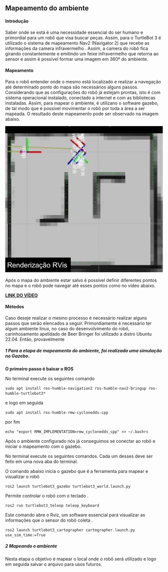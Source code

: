 ## Mapeamento do ambiente 

#### Introdução
Saber onde se está é uma necessidade essencial do ser humano e primordial para um robô que visa buscar peças. Assim, para o TurtleBot 3 é utilizado o sistema de mapeamento Nav2 (Navigator 2) que recebe as informações da camera infravermelho . 
Assim, a camera do robô fica girando constantemente e emitindo um feixe infravermelho que retorna ao sensor e assim é possível formar uma imagem em 360º do ambiente. 

#### Mapeamento 

Para o robô entender onde o mesmo está localizado e realizar a navegação até determinado ponto do mapa são necessários alguns passos. Considerando que as configurações do robô já estejam prontas, isto é com sistema operacional instalado, conectado a internet e com as bibliotecas instaladas. 
Assim, para mapear o ambiente, é utilizano o software gazebo, de tal modo que é possível movimentar o robô por toda a área a ser mapeada. O resultado deste mapeamento pode ser observado na imagem abaixo. 

![Mapa feito com o RVIS](../../assets/mapa.png)

Após o mapa do ambiente estar salvo é possível definir diferentes pontos no mapa e o robô pode navegar até esses pontos como no vídeo abaixo. 

[__LINK DO VÍDEO__](https://www.youtube.com/watch?v=Hc79sDi3f0U)


#### Métodos 
Caso deseje realizar o mesmo processo é necessário realizar alguns passos que serão elencados a seguir.
Primordiamente é necessário ter algum ambiente linux, no caso do desenvolvimento do robô, carinhosamento apelidado de Beer Bringer foi utilizado a distro Ubuntu 22.04. Então, provavelmente    

##### 1 Para a etapa de mapeamento do ambiente, foi realizada uma simulação no Gazebo.

**O primeiro passo é baixar o ROS**

No terminal execute os seguintes comando
```
sudo apt install ros-humble-navigation2 ros-humble-nav2-bringup ros-humble-turtlebot3*
```
e logo em seguida 
```
sudo apt install ros-humble-rmw-cyclonedds-cpp
```

por fim 

```
echo "export RMW_IMPLEMENTATION=rmw_cyclonedds_cpp" >> ~/.bashrc
```

Após o ambiente configurado nós já conseguimos se conectar ao robô e iniciar o mapeamento com o gazebo. 

No terminal execute os seguintes comandos. Cada um desses deve ser feito em uma nova aba do terminal. 

O comando abaixo inicia o gazebo que é a ferramenta para mapear e visualizar o robô
```
ros2 launch turtlebot3_gazebo turtlebot3_world.launch.py
```
Permite controlar o robô com o teclado .
```
ros2 run turtlebot3_teleop teleop_keyboard
```
Este comando abre o Rviz, um software essencial para visualizar as informações que o sensor do robô coleta .

```
ros2 launch turtlebot3_cartographer cartographer.launch.py use_sim_time:=True 
```



##### 2 Mapeando o ambiente 

Nesta etapa o objetivo é mapear o local onde o robô será utilizado e logo em seguida salvar o arquivo para usos futuros. 

